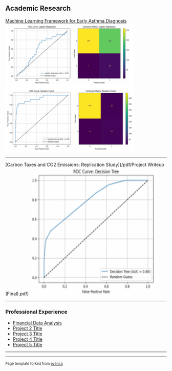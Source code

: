## Academic Research 

[Machine Learning Framework for Early Asthma Diagnosis](/pdf/AsthmaPaper.pdf)
<img src="images/Screenshot 2025-01-24 141810.png?raw=true" width="400" height="400"/>

---
[Carbon Taxes and CO2 Emissions: Replication Study](/pdf/Project Writeup (Final).pdf)
<img src="images/Screenshot 2025-01-24 140942.png?raw=true" width="400" height="400"/>

---

### Professional Experience

- [Financial Data Analysis](http://example.com/)
- [Project 2 Title](http://example.com/)
- [Project 3 Title](http://example.com/)
- [Project 4 Title](http://example.com/)
- [Project 5 Title](http://example.com/)

---




---
<p style="font-size:11px">Page template forked from <a href="https://github.com/evanca/quick-portfolio">evanca</a></p>
<!-- Remove above link if you don't want to attibute -->
